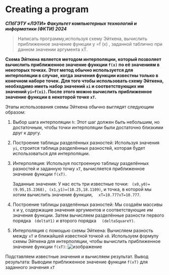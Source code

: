 # Creating a program
***СПбГЭТУ «ЛЭТИ»
Факультет компьютерных технологий и информатики (ФКТИ) 2024***
>Написать программу,используя схему Эйткена, вычислить приближенное значение функции
y =f (x) , заданной таблично при данном значении аргумента xТ.

  **Схема Эйткена является методом интерполяции, который позволяет вычислить приближенное значение функции ```f(x)``` по её значениям в некоторых точках. Этот метод обычно используется для интерполяции в случае, когда значения функции известны только в конечном наборе точек.
Для того чтобы использовать схему Эйткена, необходимо иметь набор значений ```xi``` и соответствующих им значений ```yi=f(xi)```. После этого можно вычислить приближенное значение функции в некоторой точке ```xT```.**

Этапы использования схемы Эйткена обычно выглядят следующим образом:
1. Выбор шага интерполяции ```h```: Этот шаг должен быть небольшим, но достаточным, чтобы точки интерполяции были достаточно близкими друг к другу.
2. Построение таблицы разделённых разностей: Используя значения ```yi```​, строится таблица разделённых разностей, которая будет использоваться для интерполяции.
3. Интерполяция: Используя построенную таблицу разделённых разностей и заданную точку ```xT```, вычисляется приближенное значение функции ```f(xT)```.
   
    Заданные значения:
У нас есть три известные точки: ```
(x0,y0)=(9.95,15.2368), (x1,y1)=(10.25,18.1109)```, и точка, в которой мы хотим вычислить значение функции, ```  xT=10.777xT​=10.777```.

1. Построение таблицы разделённых разностей:
        Мы создаём массивы x и y, содержащие значения аргументов и соответствующие им значения функции.
        Затем вычисляем разделённые разности первого порядка ``` (deltaY1)``` и второго порядка ```  (deltaSquareY)```.

2. Интерполяция с помощью схемы Эйткена:
        Вычисляем разность между ```xT``` и ближайшей известной точкой ```x0```.
        Используем формулу схемы Эйткена для интерполяции, чтобы вычислить приближенное значение функции ```f(xT​)```:
![изображение](https://github.com/Aleksey-app/Creating-a-program/assets/71906604/7de36d67-291d-4844-8afa-20c323619ca4)

Подставляем известные значения и вычисляем результат.
Вывод результата:
    Выводим приближенное значение функции ```f(xT​)``` для заданного значения ```xT```
